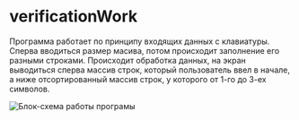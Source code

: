 # verificationWork

Программа работает по принципу входящих данных с клавиатуры.
Сперва вводиться размер масива, потом происходит заполнение его разными строками.
Происходит обработка данных, на экран выводиться сперва массив строк,
который пользователь ввел в начале, а ниже отсортированный массив строк, 
у которого от 1-го до 3-ех символов. 

![Блок-схема работы програмы](КР.png)
